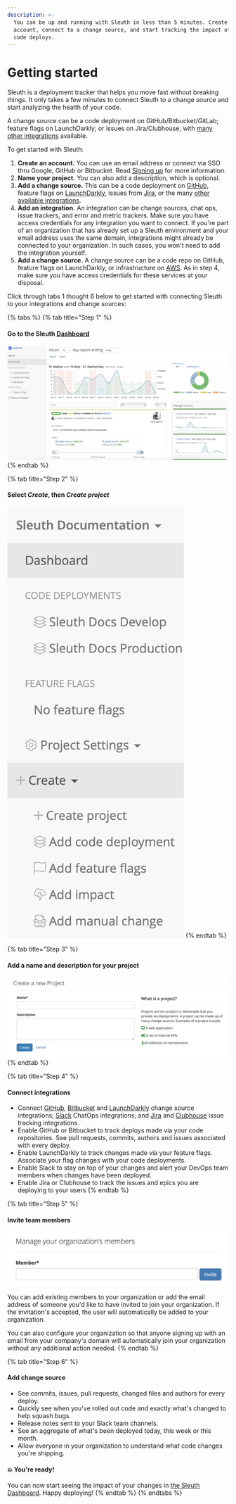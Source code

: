 ```yaml
---
description: >-
  You can be up and running with Sleuth in less than 5 minutes. Create an
  account, connect to a change source, and start tracking the impact of your
  code deploys.
---
```


# Getting started

Sleuth is a deployment tracker that helps you move fast without breaking things. It only takes a few minutes to connect Sleuth to a change source and start analyzing the health of your code. 

A change source can be a code deployment on GitHub/Bitbucket/GitLab; feature flags on LaunchDarkly; or issues on Jira/Clubhouse, with [many other integrations](integrations-1/about-integrations....md) available. 

To get started with Sleuth: 

1. **Create an account.** You can use an email address or connect via SSO thru Google, GitHub or Bitbucket. Read [Signing up](signing-up.md) for more information. 
2. **Name your project.** You can also add a description, which is optional. 
3. **Add a change source.** This can be a code deployment on [GitHub](integrations-1/change-sources/code-deployment/github.md), feature flags on [LaunchDarkly](integrations-1/change-sources/feature-flags/launchdarkly.md), issues from [Jira](integrations-1/issue-trackers/jira.md), or the many [other available integrations](integrations-1/about-integrations....md). 
4. **Add an integration.** An integration can be change sources, chat ops, issue trackers, and error and metric trackers. Make sure you have access credentials for any integration you want to connect. If you're part of an organization that has already set up a Sleuth environment and your email address uses the same domain, integrations might already be connected to your organization. In such cases, you won't need to add the integration yourself.  
5. **Add a change source.** A change source can be a code repo on GitHub, feature flags on LaunchDarkly, or infrastructure on [AWS](integrations-1/change-sources/infrastructure/aws.md). As in step 4, make sure you have access credentials for these services at your disposal. 

Click through tabs 1 thought 6 below to get started with connecting Sleuth to your integrations and change sources: 

{% tabs %}
{% tab title="Step 1" %}
#### Go to the Sleuth [Dashboard](dashboard.md)

![](.gitbook/assets/screen-shot-2020-04-29-at-2.17.48-pm.png)
{% endtab %}

{% tab title="Step 2" %}
#### Select _**Create**_, then _**Create project**_

![](.gitbook/assets/create-project.png)
{% endtab %}

{% tab title="Step 3" %}
#### Add a name and description for your project

![](.gitbook/assets/create-new-project%20%281%29.png)
{% endtab %}

{% tab title="Step 4" %}
#### Connect integrations

* Connect [GitHub](integrations-1/change-sources/code-deployment/github.md), [Bitbucket](integrations-1/change-sources/code-deployment/bitbucket.md) and [LaunchDarkly](integrations-1/change-sources/feature-flags/launchdarkly.md) change source integrations; [Slack](integrations-1/chat-ops/slack.md) ChatOps integrations; and [Jira](integrations-1/issue-trackers/jira.md) and [Clubhouse](integrations-1/issue-trackers/clubhouse.md) issue tracking integrations. 
* Enable GitHub or Bitbucket to track deploys made via your code repositories. See pull requests, commits, authors and issues associated with every deploy.
* Enable LaunchDarkly to track changes made via your feature flags. Associate your flag changes with your code deployments.
* Enable Slack to stay on top of your changes and alert your DevOps team members when changes have been deployed.
* Enable Jira or Clubhouse to track the issues and epics you are deploying to your users
{% endtab %}

{% tab title="Step 5" %}
#### Invite team members

![](.gitbook/assets/invite-team-members.png)

You can add existing members to your organization or add the email address of someone you'd like to have invited to join your organization. If the invitation's accepted, the user will automatically be added to your organization. 

You can also configure your organization so that anyone signing up with an email from your company's domain will automatically join your organization without any additional action needed.
{% endtab %}

{% tab title="Step 6" %}
#### Add change source

* See commits, issues, pull requests, changed files and authors for every deploy.
* Quickly see when you've rolled out code and exactly what's changed to help squash bugs.
* Release notes sent to your Slack team channels.
* See an aggregate of what's been deployed today, this week or this month.
* Allow everyone in your organization to understand what code changes you're shipping.

#### 💥 You're ready! 

You can now start seeing the impact of your changes in [the Sleuth Dashboard](dashboard.md). Happy deploying! 
{% endtab %}
{% endtabs %}



 



